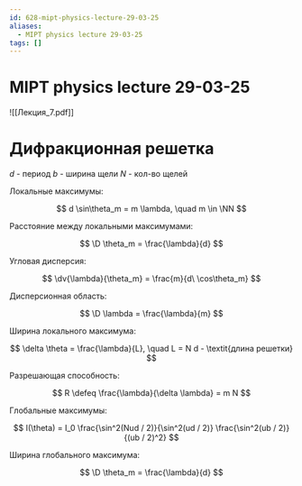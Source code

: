 ```yaml
---
id: 628-mipt-physics-lecture-29-03-25
aliases:
  - MIPT physics lecture 29-03-25
tags: []
---
```


# MIPT physics lecture 29-03-25

![[Лекция_7.pdf]]

# Дифракционная решетка

$d$ - период
$b$ - ширина щели
$N$ - кол-во щелей

Локальные максимумы:

$$
d \sin\theta_m = m \lambda, \quad m \in \NN
$$

Расстояние между локальными максимумами:

$$
\D \theta_m = \frac{\lambda}{d}
$$

Угловая дисперсия:

$$
\dv{\lambda}{\theta_m} = \frac{m}{d\ \cos\theta_m}
$$

Дисперсионная область:

$$
\D \lambda = \frac{\lambda}{m}
$$

Ширина локального максимума:

$$
\delta \theta = \frac{\lambda}{L}, \quad
L = N d - \textit{длина решетки}
$$

Разрешающая способность:

$$
R \defeq \frac{\lambda}{\delta \lambda} = m N
$$

Глобальные максимумы:

$$
I(\theta) = I_0 \frac{\sin^2(Nud / 2)}{\sin^2(ud / 2)}
\frac{\sin^2(ub / 2)}{(ub / 2)^2}
$$

Ширина глобального максимума:

$$
\D \theta_m = \frac{\lambda}{d}
$$

